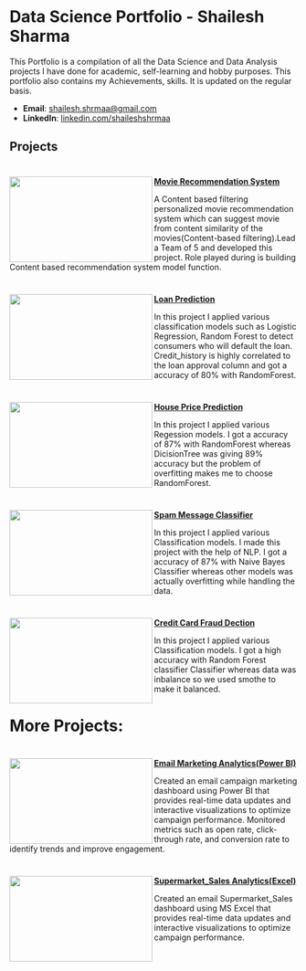 # Data Science Portfolio - Shailesh Sharma
This Portfolio is a compilation of all the Data Science and Data Analysis projects I have done for academic, self-learning and hobby purposes. This portfolio also contains my Achievements, skills. It is updated on the regular basis.

- **Email**: [shailesh.shrmaa@gmail.com](shailesh.shrmaa@gmail.com)
- **LinkedIn**: [linkedin.com/shaileshshrmaa](https://www.linkedin.com/in/shaileshshrmaa/)

## Projects


#

<img align="left" width="250" height="150" src="https://editor.analyticsvidhya.com/uploads/76889recommender-system-for-movie-recommendation.jpg"> **[Movie Recommendation System](https://github.com/shaileshsharma23/Recommendation-System)**
 
A Content based filtering personalized movie recommendation system which can suggest movie from content similarity of the movies(Content-based filtering).Lead a Team of 5 and developed this project. Role played during is building Content based recommendation system model function.

#


<img align="left" width="250" height="150" src="https://www.shubhbank.com/wp-content/uploads/2021/11/apply-for-personal-loan.jpg"> **[Loan Prediction](https://github.com/shaileshsharma23/Loan-Prediction)**

In this project I applied various classification models such as Logistic Regression, Random Forest to detect consumers who will default the loan. Credit_history is highly correlated to the loan approval column and got a accuracy of 80% with RandomForest.

#

<img align="left" width="250" height="150" src="https://ak.picdn.net/shutterstock/videos/1074160178/thumb/9.jpg?ip=x480"> **[House Price Prediction](https://github.com/shaileshsharma23/House_Price_Prediction)**

In this project I applied various Regession models. I got a accuracy of 87% with RandomForest whereas DicisionTree was giving 89% accuracy but the problem of overfitting makes me to choose RandomForest.

# 

<img align="left" width="250" height="150" src="https://encrypted-tbn0.gstatic.com/images?q=tbn:ANd9GcTuLl2R412we1bLtQek9oXdgLsCHnhT_l7i-A&usqp=CAU"> **[Spam Message Classifier](https://github.com/shaileshsharma23/Spam_Message_Classifier)**

In this project I applied various Classification models. I made this project with the help of NLP. I got a accuracy of 87% with Naive Bayes Classifier whereas other models was actually overfitting while handling the data.

#

<img align="left" width="250" height="150" src="https://miro.medium.com/max/640/0*_6WEDnZubsQfTMlY.png"> **[Credit Card Fraud Dection](https://github.com/shaileshsharma23/Credit-Card-Fraud-Transaction-Prediction-App)**

In this project I applied various Classification models. I got a high accuracy with Random Forest classifier Classifier whereas data was inbalance so we used smothe to make it balanced.

#

#

# More Projects:


#

<img align="left" width="250" height="150" src="https://archerpoint.com/wp-content/uploads/2020/03/power-bi.jpg"> **[Email Marketing Analytics(Power BI)](https://github.com/shaileshsharma23/Email_Marketing_Dashboard)**

Created an email campaign marketing dashboard using Power BI that provides real-time data updates and interactive visualizations to optimize campaign performance. Monitored metrics such as open rate, click-through rate, and conversion rate to identify trends and improve engagement.



#

<img align="left" width="250" height="150" src="https://encrypted-tbn0.gstatic.com/images?q=tbn:ANd9GcRKDYuy504nNawi2jfheKmF-Wdd-Qfx06Z6Og&usqp=CAU"> **[Supermarket_Sales Analytics(Excel)](https://github.com/shaileshsharma23/Excel_Project_Supermarket_Sales)**

Created an email Supermarket_Sales dashboard using MS Excel that provides real-time data updates and interactive visualizations to optimize campaign performance.






